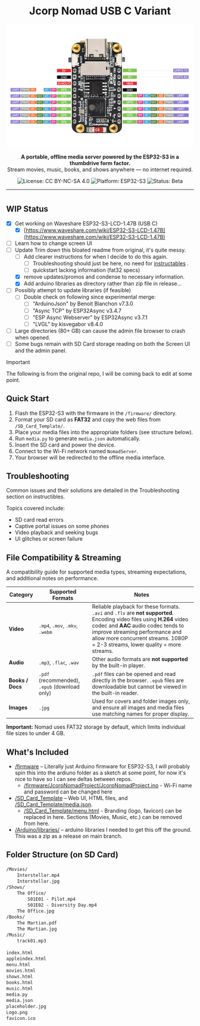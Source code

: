 # <div align="center">Jcorp Nomad USB C Variant</div>

<div align="center">
  <img src="ESP32-S3-LCD-1.47B-details-interUSBC.jpg" alt="Jcorp Nomad Offline Media Server" width="800">
</div>

<p align="center"><b>A portable, offline media server powered by the ESP32-S3 in a thumbdrive form factor.</b><br>
Stream movies, music, books, and shows anywhere — no internet required.</p>

<p align="center">
  <img src="https://img.shields.io/badge/license-CC--BY--NC--SA%204.0-blue.svg" alt="License: CC BY-NC-SA 4.0" />
  <img src="https://img.shields.io/badge/platform-ESP32--S3-orange" alt="Platform: ESP32-S3" />
  <img src="https://img.shields.io/badge/status-beta-lightgrey" alt="Status: Beta" />
</p>

---

# 


## WIP Status

- [x] Get working on Waveshare ESP32-S3-LCD-1.47B (USB C)
    - [x] [https://www.waveshare.com/wiki/ESP32-S3-LCD-1.47B](https://www.waveshare.com/wiki/ESP32-S3-LCD-1.47B)
- [ ] Learn how to change screen UI
- [ ] Update Trim down this bloated readme from original, it's quite messy.
    - [ ] Add clearer instructions for when I decide to do this again.
        - [ ] Troubleshooting should just be here, no need for [instructables](https://www.instructables.com/Jcorp-Nomad-Mini-WIFI-Media-Server/) .
        - [ ] quickstart lacking information (fat32 specs)
    - [x] remove updates/promos and condense to necessary information.   
    - [x] Add arduino libraries as directory rather than zip file in release...
- [ ] Possibly attempt to update libraries (if feasible) 
    - [ ] Double check on following since experimental merge:
         - [ ] "ArduinoJson" by Benoit Blanchon v7.3.0
         - [ ] "Async TCP" by ESP32Async v3.4.7
         - [ ] "ESP Async Webserver" by ESP32Async v3.7.1
         - [ ] "LVGL" by kisvegabor v8.4.0
- [ ] Large directories (80+ GB) can cause the admin file browser to crash when opened.  
- [ ] Some bugs remain with SD Card storage reading on both the Screen UI and the admin panel.

> [!IMPORTANT]
> The following is from the original repo, I will be coming back to edit at some point.


<!-- Existing README content continues below -->

## Quick Start

1. Flash the ESP32-S3 with the firmware in the `/firmware/` directory.
2. Format your SD card as **FAT32** and copy the web files from `/SD_Card_Template/`.
3. Place your media files into the appropriate folders (see structure below).
4. Run `media.py` to generate `media.json` automatically.
5. Insert the SD card and power the device.
6. Connect to the Wi-Fi network named `NomadServer`.
7. Your browser will be redirected to the offline media interface.

## Troubleshooting

Common issues and their solutions are detailed in the Troubleshooting section on instructibles.

Topics covered include:

- SD card read errors
- Captive portal issues on some phones
- Video playback and seeking bugs
- UI glitches or screen failure

## File Compatibility & Streaming

A compatibility guide for supported media types, streaming expectations, and additional notes on performance.

| Category      | Supported Formats                    | Notes                                                                                   |
|---------------|------------------------------------|-----------------------------------------------------------------------------------------|
| **Video**     | `.mp4`, `.mov`, `.mkv`, `.webm`   | Reliable playback for these formats. `.avi` and `.flv` are **not supported**. Encoding video files using **H.264** video codec and **AAC** audio codec tends to improve streaming performance and allow more concurrent streams.  1080P = 2-3 streams, lower quality = more streams.        |
| **Audio**     | `.mp3`, `.flac`, `.wav`             | Other audio formats are **not supported** by the built-in player.                       |
| **Books / Docs** | `.pdf` (recommended), `.epub` (download only) | `.pdf` files can be opened and read directly in the browser. `.epub` files are downloadable but cannot be viewed in the built-in reader. |
| **Images**     | `.jpg`             | Used for covers and folder images only, and ensure all images and media files use matching names for proper display.                       |

**Important:** Nomad uses FAT32 storage by default, which limits individual file sizes to under 4 GB.

## What's Included

- [/firmware](/firmware) – Literally just Arduino firmware for ESP32-S3, I will probably spin this into the ardiuno folder as a sketch at some point, for now it's nice to have so I can see deltas between repos.
    - [/firmware/JcorpNomadProject/JcorpNomadProject.ino](/firmware/JcorpNomadProject/JcorpNomadProject.ino) - Wi-Fi name and password can be changed here
- [/SD_Card_Template](/SD_Card_Template/) – Web UI, HTML files, and [/SD_Card_Template/media.json](/SD_Card_Template/media.json). 
    - [/SD_Card_Template/menu.html](/SD_Card_Template/menu.html) - Branding (logo, favicon) can be replaced in here. Sections (Movies, Music, etc.) can be removed from here.
- [/Arduino/libraries/](/Arduino/libraries/) – arduino libraries I needed to get this off the ground. This was a zip as a release on main branch. 

## Folder Structure (on SD Card)

```
/Movies/
    Interstellar.mp4
    Interstellar.jpg
/Shows/
    The Office/
        S01E01 - Pilot.mp4
        S01E02 - Diversity Day.mp4
    The Office.jpg
/Books/
    The Martian.pdf
    The Martian.jpg
/Music/
    track01.mp3

index.html
appleindex.html
menu.html
movies.html
shows.html
books.html
music.html
media.py
media.json
placeholder.jpg
Logo.png
favicon.ico
```

 
